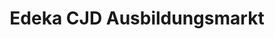 ---
title: "Edeka CJD Ausbildungsmarkt"
url: /offenburg/edeka-cjd-ausbildungsmarkt/
shop: Supermarkt
---